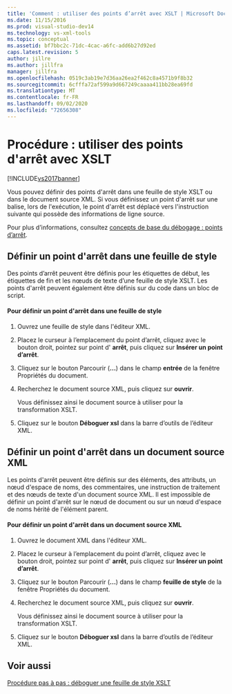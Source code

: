 ```yaml
---
title: 'Comment : utiliser des points d’arrêt avec XSLT | Microsoft Docs'
ms.date: 11/15/2016
ms.prod: visual-studio-dev14
ms.technology: vs-xml-tools
ms.topic: conceptual
ms.assetid: bf7bbc2c-71dc-4cac-a6fc-add6b27d92ed
caps.latest.revision: 5
author: jillre
ms.author: jillfra
manager: jillfra
ms.openlocfilehash: 0519c3ab19e7d36aa26ea2f462c8a4571b9f8b32
ms.sourcegitcommit: 6cfffa72af599a9d667249caaaa411bb28ea69fd
ms.translationtype: MT
ms.contentlocale: fr-FR
ms.lasthandoff: 09/02/2020
ms.locfileid: "72656308"
---
```

# <a name="how-to-use-breakpoints-with-xslt"></a>Procédure : utiliser des points d'arrêt avec XSLT
[!INCLUDE[vs2017banner](../includes/vs2017banner.md)]

Vous pouvez définir des points d'arrêt dans une feuille de style XSLT ou dans le document source XML. Si vous définissez un point d'arrêt sur une balise, lors de l'exécution, le point d'arrêt est déplacé vers l'instruction suivante qui possède des informations de ligne source.

 Pour plus d’informations, consultez [concepts de base du débogage : points d’arrêt](https://msdn.microsoft.com/752a02c2-0ac7-4c8b-aa1b-4b2b3b21152e).

## <a name="set-a-breakpoint-in-a-style-sheet"></a>Définir un point d'arrêt dans une feuille de style
 Des points d’arrêt peuvent être définis pour les étiquettes de début, les étiquettes de fin et les nœuds de texte d’une feuille de style XSLT. Les points d'arrêt peuvent également être définis sur du code dans un bloc de script.

#### <a name="to-set-a-breakpoint-in-a-style-sheet"></a>Pour définir un point d'arrêt dans une feuille de style

1. Ouvrez une feuille de style dans l'éditeur XML.

2. Placez le curseur à l’emplacement du point d’arrêt, cliquez avec le bouton droit, pointez sur point d' **arrêt**, puis cliquez sur **Insérer un point d’arrêt**.

3. Cliquez sur le bouton Parcourir (**...**) dans le champ **entrée** de la fenêtre Propriétés du document.

4. Recherchez le document source XML, puis cliquez sur **ouvrir**.

     Vous définissez ainsi le document source à utiliser pour la transformation XSLT.

5. Cliquez sur le bouton **Déboguer xsl** dans la barre d’outils de l’éditeur XML.

## <a name="set-a-breakpoint-in-an-xml-source-document"></a>Définir un point d'arrêt dans un document source XML
 Les points d'arrêt peuvent être définis sur des éléments, des attributs, un nœud d'espace de noms, des commentaires, une instruction de traitement et des nœuds de texte d'un document source XML. Il est impossible de définir un point d'arrêt sur le nœud de document ou sur un nœud d'espace de noms hérité de l'élément parent.

#### <a name="to-set-a-breakpoint-in-an-xml-source-document"></a>Pour définir un point d'arrêt dans un document source XML

1. Ouvrez le document XML dans l'éditeur XML.

2. Placez le curseur à l’emplacement du point d’arrêt, cliquez avec le bouton droit, pointez sur point d' **arrêt**, puis cliquez sur **Insérer un point d’arrêt**.

3. Cliquez sur le bouton Parcourir (**...**) dans le champ **feuille de style** de la fenêtre Propriétés du document.

4. Recherchez le document source XML, puis cliquez sur **ouvrir**.

     Vous définissez ainsi le document source à utiliser pour la transformation XSLT.

5. Cliquez sur le bouton **Déboguer xsl** dans la barre d’outils de l’éditeur XML.

## <a name="see-also"></a>Voir aussi
 [Procédure pas à pas : déboguer une feuille de style XSLT](../xml-tools/walkthrough-debug-an-xslt-style-sheet.md)
